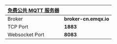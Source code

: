 | [免费公共 MQTT 服务器](https://www.emqx.com/zh/mqtt/public-mqtt5-broker) |                       |
| ------------------------------------------------------------ | --------------------- |
| Broker                                                       | **broker-cn.emqx.io** |
| TCP Port                                                     | **1883**              |
| Websocket Port                                               | **8083**              |

